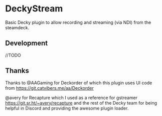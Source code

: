 # DeckyStream
Basic Decky plugin to allow recording and streaming (via NDI) from the steamdeck.

## Development
//TODO

## Thanks

Thanks to @AAGaming for Deckorder of which this plugin uses UI code from https://git.catvibers.me/aa/Deckorder 

@avery for Recapture which I used as a reference for gstreamer https://git.sr.ht/~avery/recapture
and the rest of the Decky team for being helpful in Discord and providing the awesome plugin loader.
